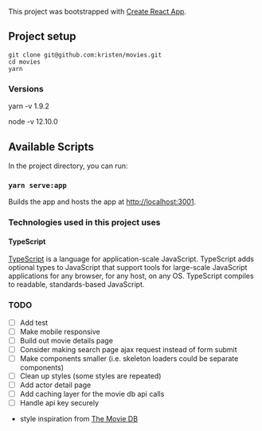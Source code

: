 This project was bootstrapped with [Create React App](https://github.com/facebook/create-react-app).

## Project setup

```
git clone git@github.com:kristen/movies.git
cd movies
yarn
```

### Versions

yarn -v
1.9.2

node -v
12.10.0

## Available Scripts

In the project directory, you can run:

### `yarn serve:app`

Builds the app and hosts the app at [http://localhost:3001](http://localhost:3001).

### Technologies used in this project uses

#### TypeScript

[TypeScript](https://github.com/microsoft/TypeScript) is a language for application-scale JavaScript.
TypeScript adds optional types to JavaScript that support tools for large-scale JavaScript applications for any browser,
for any host, on any OS. TypeScript compiles to readable, standards-based JavaScript.

### TODO

- [ ] Add test
- [ ] Make mobile responsive
- [ ] Build out movie details page
- [ ] Consider making search page ajax request instead of form submit
- [ ] Make components smaller (i.e. skeleton loaders could be separate components)
- [ ] Clean up styles (some styles are repeated)
- [ ] Add actor detail page
- [ ] Add caching layer for the movie db api calls
- [ ] Handle api key securely

* style inspiration from [The Movie DB](https://www.themoviedb.org/movie)